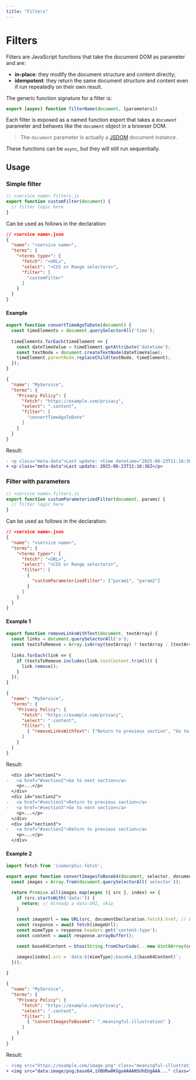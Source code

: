 ```yaml
---
title: "Filters"
---
```


# Filters

Filters are JavaScript functions that take the document DOM as parameter and are:

- **in-place**: they modify the document structure and content directly;
- **idempotent**: they return the same document structure and content even if run repeatedly on their own result.

The generic function signature for a filter is:

```js
export [async] function filterName(document, [parameters])
```

Each filter is exposed as a named function export that takes a `document` parameter and behaves like the `document` object in a browser DOM.
> The `document` parameter is actually a [JSDOM](https://github.com/jsdom/jsdom) document instance.

These functions can be `async`, but they will still run sequentially.

## Usage

### Simple filter

```js
// <service name>.filters.js
export function customFilter(document) {
  // filter logic here
}
```

Can be used as follows in the declaration:

```json
// <service name>.json
{
  "name": "<service name>",
  "terms": {
    "<terms type>": {
      "fetch": "<URL>",
      "select": "<CSS or Range selectors>",
      "filter": [
        "customFilter"
      ]
    }
  }
}
```

#### Example

```js
export function convertTimeAgoToDate(document) {
  const timeElements = document.querySelectorAll('time');
  
  timeElements.forEach(timeElement => {
    const dateTimeValue = timeElement.getAttribute('datetime');
    const textNode = document.createTextNode(dateTimeValue);
    timeElement.parentNode.replaceChild(textNode, timeElement);
  });
}
```

```json
{
  "name": "MyService",
  "terms": {
    "Privacy Policy": {
      "fetch": "https://example.com/privacy",
      "select": ".content",
      "filter": [
        "convertTimeAgoToDate"
      ]
    }
  }
}
```

Result:

```diff
- <p class="meta-data">Last update: <time datetime="2025-06-23T11:16:36Z" title="06/23/2025, 13:16" data-datetime="relative">2 months ago</time></p>
+ <p class="meta-data">Last update: 2025-06-23T11:16:36Z</p>
```

### Filter with parameters

```js
// <service name>.filters.js
export function customParameterizedFilter(document, params) {
  // filter logic here
}
```

Can be used as follows in the declaration:

```json
// <service name>.json
{
  "name": "<service name>",
  "terms": {
    "<terms type>": {
      "fetch": "<URL>",
      "select": "<CSS or Range selectors>",
      "filter": [
        {
          "customParameterizedFilter": ["param1", "param2"]
        }
      ]
    }
  }
}
```

#### Example 1

```js
export function removeLinksWithText(document, textArray) {
  const links = document.querySelectorAll('a');
  const textsToRemove = Array.isArray(textArray) ? textArray : [textArray];
  
  links.forEach(link => {
    if (textsToRemove.includes(link.textContent.trim())) {
      link.remove();
    }
  });
}
```

```json
{
  "name": "MyService",
  "terms": {
    "Privacy Policy": {
      "fetch": "https://example.com/privacy",
      "select": ".content",
      "filter": [
        { "removeLinksWithText": ["Return to previous section", "Go to next section"] }
      ]
    }
  }
}
```

Result:

```diff
  <div id="section1">
-   <a href="#section2">Go to next section</a>
    <p>...</p>
  </div>
  <div id="section2">
-   <a href="#section1">Return to previous section</a>
-   <a href="#section3">Go to next section</a>
    <p>...</p>
  </div>
  <div id="section3">
-   <a href="#section2">Return to previous section</a>
    <p>...</p>
  </div>
```

#### Example 2

```js
import fetch from 'isomorphic-fetch';

export async function convertImagesToBase64(document, selector, documentDeclaration) {
  const images = Array.from(document.querySelectorAll(`selector`));

  return Promise.all(images.map(async ({ src }, index) => {
    if (src.startsWith('data:')) {
      return; // Already a data-URI, skip
    }

    const imageUrl = new URL(src, documentDeclaration.fetch).href; // Ensure url is absolute
    const response = await fetch(imageUrl);
    const mimeType = response.headers.get('content-type');
    const content = await response.arrayBuffer();

    const base64Content = btoa(String.fromCharCode(...new Uint8Array(content)));

    images[index].src = `data:${mimeType};base64,${base64Content}`;
  }));
  
}
```

```json
{
  "name": "MyService",
  "terms": {
    "Privacy Policy": {
      "fetch": "https://example.com/privacy",
      "select": ".content",
      "filter": [
        { "convertImagesToBase64": ".meaningful-illustration" }
      ]
    }
  }
}
```

Result:

```diff
- <img src="https://example.com/image.png" class="meaningful-illustration">
+ <img src="data:image/png;base64,iVBORw0KGgoAAAANSUhEUgAAA..." class="meaningful-illustration">
```

